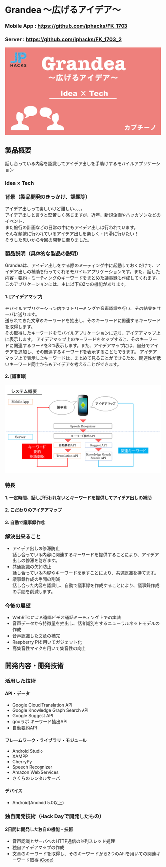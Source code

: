 # Grandea ～広げるアイデア～

### Mobile App : https://github.com/jphacks/FK_1703  
  
### Server : https://github.com/jphacks/FK_1703_2  
  
[![Grandea](/img/top.png)](https://www.youtube.com/channel/UC4PtjOfZTbVp9DwtJv82Lzg)

## 製品概要
話し合っている内容を認識してアイデア出しを手助けするモバイルアプリケーション

### Idea × Tech

### 背景（製品開発のきっかけ、課題等）
アイデア出しって楽しいけど難しい、、、。  
アイデア出しと言うと堅苦しく感じますが、近年、新規企画やハッカソンなどのイベント、  
また旅行の計画などの日常の中にもアイデア出しは行われています。  
そんな頻繁に行われているアイデア出しを楽しく・円滑に行いたい！  
そうした思いから今回の開発に至りました。

### 製品説明（具体的な製品の説明）
Grandeaは、アイデア出しをする際のミーティング中に起動しておくだけで、アイデア出しの補助を行ってくれるモバイルアプリケーションです。また、話した内容・要約・ミーティングのキーワードをまとめた議事録も作成してくれます。  
このアプリケーションには、主に以下の2つの機能があります。  

#### 1. [アイデアマップ]
モバイルアプリケーション内でストリーミングで音声認識を行い、その結果をサーバに送ります。  
送られてきた文章のキーワードを抽出し、そのキーワードに関連するキーワードを取得します。  
その取得したキーワードをモバイルアプリケーションに送り、アイデアマップ上に表示します。 
アイデアマップ上のキーワードをタップすると、そのキーワードに関連するワードを3つ表示します。また、アイデアマップには、自分でアイデアを追加し、その関連するキーワードを表示することもできます。 
アイデアマップ上で表示したキーワードは、まとめて見ることができるため、関連性が低いキーワード同士からもアイデアを考えることができます。

#### 2. [議事録]

![システムフロー](/img/flow.png)

### 特長

#### 1. 一定時間、話しが行われないとキーワードを提供してアイデア出しの補助

#### 2. こだわりのアイデアマップ  

#### 3. 自動で議事録作成  

### 解決出来ること
* アイデア出しの停滞防止  
話し合っている内容に関連するキーワードを提供することにより、アイデア出しの停滞を防ぎます。  
* 共通認識の欠如防止  
話し合っている内容やキーワードを示すことにより、共通認識を持てます。  
* 議事録作成の手間の削減  
話し合った内容を認識し、自動で議事録を作成することにより、議事録作成の手間を削減します。  

### 今後の展望
* WebRTCによる遠隔ビデオ通話ミーティング上での実装  
* 音声データから特徴量を抽出し、話者識別をするニューラルネットモデルの作成  
* 音声認識した文章の補完  
* Raspberry Piを用いてガジェット化  
* 高集音性マイクを用いて集音性の向上  

## 開発内容・開発技術
### 活用した技術
#### API・データ
* Google Cloud Translation API
* Google Knowledge Graph Search API
* Google Suggest API
* gooラボ キーワード抽出API
* 自動要約API

#### フレームワーク・ライブラリ・モジュール
* Android Studio
* XAMPP
* CherryPy
* Speech Recognizer
* Amazon Web Services
* さくらのレンタルサーバ

#### デバイス
* Android(Android 5.0以上)

### 独自開発技術（Hack Dayで開発したもの）
#### 2日間に開発した独自の機能・技術  
* 音声認識とサーバへのHTTP通信の並列スレッド処理  
* 独自アイデアマップの作成
* 文章のキーワードを取得し、そのキーワードから2つのAPIを用いての関連キーワード取得 [(Code)](https://github.com/jphacks/FK_1703_2/blob/master/relation_char.php "relation_char.php")  

